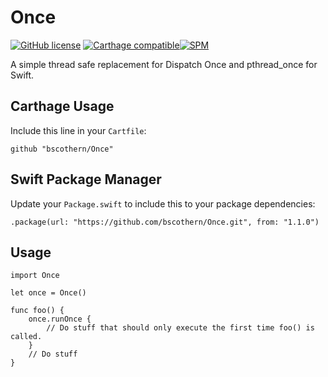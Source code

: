 # Once

[![GitHub license](https://img.shields.io/badge/license-MIT-lightgrey.svg)](https://raw.githubusercontent.com/Carthage/Carthage/master/LICENSE.md) [![Carthage compatible](https://img.shields.io/badge/Carthage-compatible-4BC51D.svg?style=flat)](https://github.com/Carthage/Carthage)[![SPM](https://img.shields.io/badge/spm-compatible-brightgreen.svg?style=flat)](https://swift.org/package-manager)

A simple thread safe replacement for Dispatch Once and pthread_once for Swift.

## Carthage Usage

Include this line in your `Cartfile`:
```
github "bscothern/Once"
```

## Swift Package Manager
Update your `Package.swift` to include this to your package dependencies:
```
.package(url: "https://github.com/bscothern/Once.git", from: "1.1.0")
```

## Usage
```
import Once

let once = Once()

func foo() {
    once.runOnce {
        // Do stuff that should only execute the first time foo() is called.
    }
    // Do stuff
}
```
